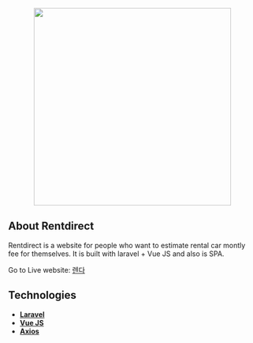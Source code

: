 <p align="center"><img src="https://rentdirect.co.kr/images/logo.svg" width="400"></p>

## About Rentdirect

Rentdirect is a website for people who want to estimate rental car montly fee for themselves.
It is built with laravel + Vue JS and also is SPA.

Go to Live website: [렌다](https://rentdirect.co.kr)

## Technologies

-   **[Laravel](https://laravel.com/)**
-   **[Vue JS](https://vuejs.org/)**
-   **[Axios](https://github.com/axios/axios)**
